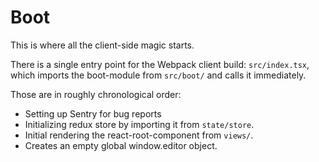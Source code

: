 # Boot

This is where all the client-side magic starts.

There is a single entry point for the Webpack client build: `src/index.tsx`, which imports the boot-module from `src/boot/` and calls it immediately.

Those are in roughly chronological order:

* Setting up Sentry for bug reports
* Initializing redux store by importing it from `state/store`.
* Initial rendering the react-root-component from `views/`.
* Creates an empty global window.editor object.

